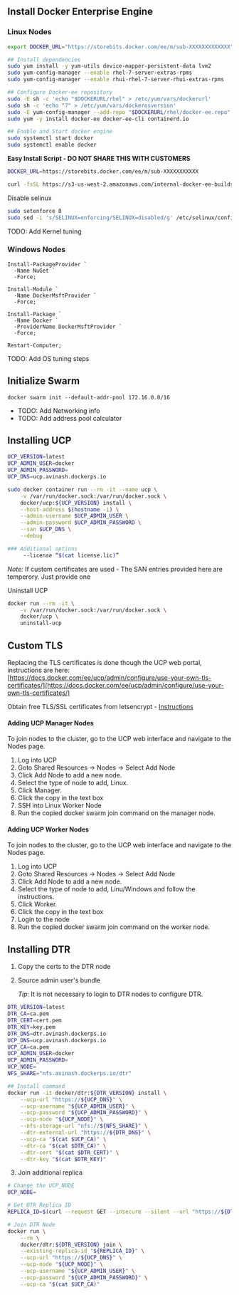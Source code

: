 
## Install Docker Enterprise Engine

### Linux Nodes

```bash
export DOCKER_URL="https://storebits.docker.com/ee/m/sub-XXXXXXXXXXXXX"

## Install dependencies
sudo yum install -y yum-utils device-mapper-persistent-data lvm2
sudo yum-config-manager --enable rhel-7-server-extras-rpms
sudo yum-config-manager --enable rhui-rhel-7-server-rhui-extras-rpms

## Configure Docker-ee repository
sudo -E sh -c 'echo "$DOCKERURL/rhel" > /etc/yum/vars/dockerurl'
sudo sh -c 'echo "7" > /etc/yum/vars/dockerosversion'
sudo -E yum-config-manager --add-repo "$DOCKERURL/rhel/docker-ee.repo"
sudo yum -y install docker-ee docker-ee-cli containerd.io

## Enable and Start docker engine
sudo systemctl start docker 
sudo systemctl enable docker
```

**Easy Install Script - DO NOT SHARE THIS WITH CUSTOMERS**
```bash
DOCKER_URL=https://storebits.docker.com/ee/m/sub-XXXXXXXXXXX

curl -fsSL https://s3-us-west-2.amazonaws.com/internal-docker-ee-builds/install.sh | DOCKER_URL=$DOCKER_URL CHANNEL=stable-19.03.5 bash && sudo systemctl enable docker && sudo systemctl start docker
```

Disable selinux
```bash
sudo setenforce 0
sudo sed -i 's/SELINUX=enforcing/SELINUX=disabled/g' /etc/selinux/config
```

TODO: Add Kernel tuning

### Windows Nodes

```
Install-PackageProvider `
  -Name NuGet `
  -Force;

Install-Module `
  -Name DockerMsftProvider `
  -Force;

Install-Package `
  -Name Docker `
  -ProviderName DockerMsftProvider `
  -Force;

Restart-Computer;
```

TODO: Add OS tuning steps

## Initialize Swarm

```
docker swarm init --default-addr-pool 172.16.0.0/16
```

- TODO: Add Networking info
- TODO: Add address pool calculator

## Installing UCP

```bash
UCP_VERSION=latest
UCP_ADMIN_USER=docker
UCP_ADMIN_PASSWORD=
UCP_DNS=ucp.avinash.dockerps.io

sudo docker container run --rm -it --name ucp \
    -v /var/run/docker.sock:/var/run/docker.sock \
    docker/ucp:${UCP_VERSION} install \
    --host-address $(hostname -i) \
    --admin-username $UCP_ADMIN_USER \
    --admin-password $UCP_ADMIN_PASSWORD \
    --san $UCP_DNS \
    --debug

### Additional options
     --license “$(cat license.lic)”
```
*Note:* If custom certificates are used - The SAN entries provided here are temperory. Just provide one

Uninstall UCP
```bash
docker run --rm -it \
    -v /var/run/docker.sock:/var/run/docker.sock \
    docker/ucp \
    uninstall-ucp
```

## Custom TLS
Replacing the TLS certificates is done though the UCP web portal, instructions are here: [https://docs.docker.com/ee/ucp/admin/configure/use-your-own-tls-certificates/](https://docs.docker.com/ee/ucp/admin/configure/use-your-own-tls-certificates/)

Obtain free TLS/SSL certificates from letsencrypt - [Instructions](./misc/certs.md)

#### Adding UCP Manager Nodes

To join nodes to the cluster, go to the UCP web interface and navigate to the Nodes page.

1. Log into UCP
2. Goto Shared Resources → Nodes → Select Add Node
3. Click Add Node to add a new node.
4. Select the type of node to add, Linux.
5. Click Manager.
6. Click the copy in the text box
7. SSH into Linux Worker Node
8. Run the copied docker swarm join command on the manager node.

#### Adding UCP Worker Nodes

To join nodes to the cluster, go to the UCP web interface and navigate to the Nodes page.

1. Log into UCP
2. Goto Shared Resources → Nodes → Select Add Node
3. Click Add Node to add a new node.
4. Select the type of node to add, Linu/Windows and follow the instructions.
5. Click Worker.
6. Click the copy in the text box
7. Login to the node
8. Run the copied docker swarm join command on the worker node.

## Installing DTR
1. Copy the certs to the DTR node
2. Source admin user's bundle
   
   *Tip:* It is not necessary to login to DTR nodes to configure DTR.
```bash
DTR_VERSION=latest
DTR_CA=ca.pem
DTR_CERT=cert.pem
DTR_KEY=key.pem
DTR_DNS=dtr.avinash.dockerps.io
UCP_DNS=ucp.avinash.dockerps.io
UCP_CA=ca.pem
UCP_ADMIN_USER=docker
UCP_ADMIN_PASSWORD=
UCP_NODE=
NFS_SHARE="nfs.avinash.dockerps.io/dtr"

## Install command
docker run -it docker/dtr:${DTR_VERSION} install \
    --ucp-url "https://${UCP_DNS}" \
    --ucp-username "${UCP_ADMIN_USER}" \
    --ucp-password "${UCP_ADMIN_PASSWORD}" \
    --ucp-node "${UCP_NODE}" \
    --nfs-storage-url "nfs://${NFS_SHARE}" \
    --dtr-external-url "https://${DTR_DNS}" \
    --ucp-ca "$(cat $UCP_CA)" \
    --dtr-ca "$(cat $DTR_CA)" \
    --dtr-cert "$(cat $DTR_CERT)" \
    --dtr-key "$(cat $DTR_KEY)"
```

3. Join additional replica

```bash
# Change the UCP_NODE
UCP_NODE=

# Get DTR Replica ID
REPLICA_ID=$(curl --request GET --insecure --silent --url "https://${DTR_DNS}/api/v0/meta/settings" -u "${UCP_ADMIN_USER}":"${UCP_ADMIN_PASSWORD}" --header 'Accept: application/json' | jq --raw-output .replicaID)

# Join DTR Node
docker run \
    --rm \
    docker/dtr:${DTR_VERSION} join \
    --existing-replica-id "${REPLICA_ID}" \
    --ucp-url "https://${UCP_DNS}" \
    --ucp-node "${UCP_NODE}" \
    --ucp-username "${UCP_ADMIN_USER}" \
    --ucp-password "${UCP_ADMIN_PASSWORD}" \
    --ucp-ca "$(cat $UCP_CA)"
```